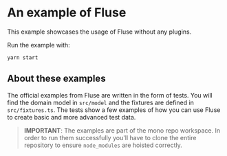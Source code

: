 # An example of Fluse

This example showcases the usage of Fluse without any plugins.

Run the example with:

```
yarn start
```

## About these examples

The official examples from Fluse are written in the form of tests. You will find the domain model in `src/model` and the fixtures are defined in `src/fixtures.ts`. The tests show a few examples of how you can use Fluse to create basic and more advanced test data.

> **IMPORTANT**: The examples are part of the mono repo workspace. In order to run them successfully you'll have to clone the entire repository to ensure `node_modules` are hoisted correctly.
